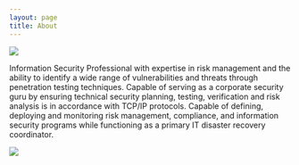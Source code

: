 ```yaml
---
layout: page
title: About
---
```

![](/uploads/Photo.jpg)

Information Security Professional with expertise in risk management and the ability to identify a wide range of vulnerabilities and threats through penetration testing techniques. Capable of serving as a corporate security guru by ensuring technical security planning, testing, verification and risk analysis is in accordance with TCP/IP protocols. Capable of defining, deploying and monitoring risk management, compliance, and information security programs while functioning as a primary IT disaster recovery coordinator.

![](https://www.hackthebox.eu/badge/image/47737)  
